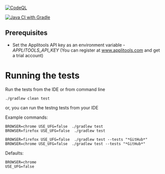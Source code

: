 [![CodeQL](https://github.com/anandbagmar/ultrafastgrid/actions/workflows/codeql-analysis.yml/badge.svg)](https://github.com/anandbagmar/ultrafastgrid/actions/workflows/codeql-analysis.yml)

[![Java CI with Gradle](https://github.com/anandbagmar/ultrafastgrid/actions/workflows/buildInCI.yml/badge.svg)](https://github.com/anandbagmar/ultrafastgrid/actions/workflows/buildInCI.yml)

## Prerequisites
* Set the Applitools API key as an environment variable - *APPLITOOLS_API_KEY* (You can register at www.applitools.com and get a trial account)

# Running the tests
Run the tests from the IDE or from command line
```
./gradlew clean test
```

or, you can run the testng tests from your IDE

Example commands:
```
BROWSER=chrome USE_UFG=false  ./gradlew test
BROWSER=firefox USE_UFG=false  ./gradlew test

BROWSER=firefox USE_UFG=false  ./gradlew test --tests "*GitHub*"
BROWSER=chrome USE_UFG=false  ./gradlew test --tests "*GitHub*"
```

Defaults:
```
BROWSER=chrome
USE_UFG=false
```